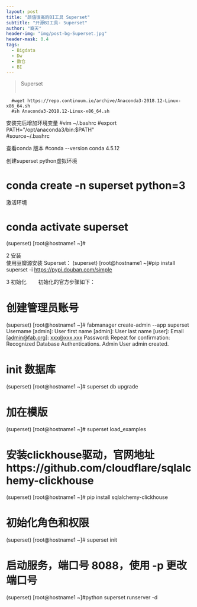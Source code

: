 ```yaml
---
layout: post
title: "颜值很高的BI工具 Superset"
subtitle: "开源BI工具- Superset"
author: "裔天"
header-img: "img/post-bg-Superset.jpg"
header-mask: 0.4
tags:
  - Bigdata
  - Dw
  - 数仓
  - BI 
---
```


> Superset 
<br><br>


      #wget https://repo.continuum.io/archive/Anaconda3-2018.12-Linux-x86_64.sh
      #sh Anaconda3-2018.12-Linux-x86_64.sh

安装完后增加环境变量
      #vim ~/.bashrc 
      #export PATH="/opt/anaconda3/bin:$PATH"  
      #source~/.bashrc

查看conda 版本
      #conda --version
      conda 4.5.12

创建superset python虚拟环境
# conda create -n superset python=3
激活环境
# conda activate superset
(superset) [root@hostname1 ~]#

2 安装   
使用豆瓣源安装 Superset：
(superset) [root@hostname1 ~]#pip install superset -i https://pypi.douban.com/simple

3 初始化
  初始化的官方步骤如下：
# 创建管理员账号
(superset) [root@hostname1 ~]# fabmanager create-admin --app superset
Username [admin]:
User first name [admin]:
User last name [user]:
Email [admin@fab.org]: xxx@xxx.xxx
Password:
Repeat for confirmation:
Recognized Database Authentications.
Admin User admin created.
#  init 数据库
(superset) [root@hostname1 ~]# superset db upgrade
#  加在模版
(superset) [root@hostname1 ~]# superset load_examples

# 安装clickhouse驱动，官网地址https://github.com/cloudflare/sqlalchemy-clickhouse
(superset) [root@hostname1 ~]# pip install sqlalchemy-clickhouse

# 初始化角色和权限
(superset) [root@hostname1  ~]# superset init
# 启动服务，端口号 8088，使用 -p 更改端口号
(superset) [root@hostname1 ~]#python superset runserver -d
